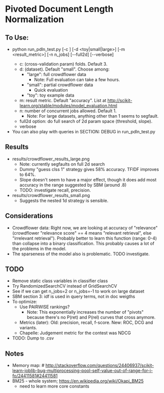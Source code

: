 Pivoted Document Length Normalization
===

To Use:
---
- python run_pdln_test.py [-c <folds>] [-d <toy|small|large>] [-m <result_metric>] [-n n_jobs] [--full2d] [--verbose]
  - c: (cross-validation param) folds.  Default 3.
  - d: (dataset).  Default "small".  Choose among:
    - "large": full crowdflower data
      - Note: Full evaluation can take a few hours.
    - "small": partial crowdflower data
      - Quick evaluation
    - "toy": toy example data 
  - m: result metric.  Default "accuracy".  List at http://scikit-learn.org/stable/modules/model_evaluation.html
  - n: number of concurrent jobs allowed.  Default 1.
    - Note: For large datasets, anything other than 1 seems to segfault.
  - full2d option: do full search of 2d param space (threshold, slope).
  - verbose
- You can also play with queries in SECTION: DEBUG in run_pdln_test.py

Results
---
- results/crowdflower_results_large.png
  - Note: currently segfaults on full 2d search
  - Dummy "guess clss 1" strategy gives 58% accuracy. TFIDF improves to 64%.
  - Slope doesn't seem to have a major effect, though it does add most accuracy in the range suggested by SBM (around .8)
  - TODO: investigate recall, precision.
- results/crowdflower_results_small.png
  - Suggests the nested 1d strategy is sensible.
  

Considerations
---
- Crowdflower data: Right now, we are looking at accuracy of "relevance" (crowdflower "relevance score" == 4 means "relevant retrieval", else "irrelevant retrieval").  Probably better to learn this function (range: 0-4) than collapse into a binary classification.  This probably causes a lot of the problems in the model.
- The sparseness of the model also is problematic.  TODO investigate.



TODO 
---
- Remove static class variables in classifier class
- Try RandomizedSearchCV instead of GridSearchCV
- See if we can get n_jobs=2 or n_jobs=-1 to work on large dataset 
- SBM section 3: idf is used in query terms, not in doc weigths
- To optimize:
  - Use PAIRWISE rankings?
    - Note: This exponentially increases the number of "pivots" because there's no P(ret) and P(rel) curves that cross anymore.
  - Metrics (later): Old: precision, recall, f-score.  New: ROC, DCG and variants.
  - Chapelle: Judgement metric for the contest was NDCG 
- TODO: Dump to .csv
 


Notes
---
- Memory map:  # http://stackoverflow.com/questions/24406937/scikit-learn-joblib-bug-multiprocessing-pool-self-value-out-of-range-for-i-fo/24411581#24411581
- BM25 - whole system; https://en.wikipedia.org/wiki/Okapi_BM25
  - need to learn more core constants





